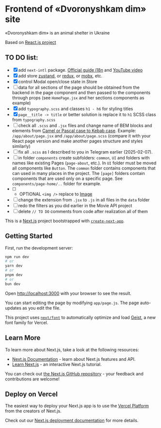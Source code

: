 # Frontend of «Dvoronyshkam dim» site

«Dvoronyshkam dim» is an animal shelter in Ukraine

Based on [React.js project](https://github.com/KaramushkoAndrii/dvornyshkam-dim)

## TO DO list:

- [x] add `next-intl` package. [Official guide i18n](https://next-intl.dev/docs/getting-started/app-router/with-i18n-routing) and [YouTube video](https://www.youtube.com/watch?v=2Jh9olZXBfw)
- [x] add store [zustand](https://zustand-demo.pmnd.rs/), or [redux](https://react-redux.js.org/introduction/getting-started), or [mobx](https://mobx.js.org/README.html), etc.
- [x] control Modal open/close state in Store
- [ ] data for all sections of the page should be obtained from the backend in the page component and then passed to the components through props (see `HomePage.jsx` and her sections components as example)
- [x] add `typography.scss` and classes `h1 - h6` for styling titles
- [x] `page__title -> title` or better solution is replace it to `h1` SCSS class from `typography.scss`
- [ ] check all `.scss` and `.jsx` files and change name of BEM blocks and elements from [Camel or Pascal case to Kebab case](https://medium.com/@alivander/camel-pascal-snake-case-%D0%B8-%D0%B4%D1%80%D1%83%D0%B3%D0%B8%D0%B5-%D1%81%D1%82%D0%B8%D0%BB%D0%B8-%D0%BD%D0%B0%D0%BF%D0%B8%D1%81%D0%B0%D0%BD%D0%B8%D1%8F-288ec62ca0d0). Example: `/app/about/page.jsx` and `/app/about/page.scss` (compare it with your React page version and make another pages structure and styles similarly)
- [ ] fix all `.scss` as I described to you in Telegram earlier (2025-02-07).
- [ ] in folder `components` create subfolders: `common`, `UI` and folders with names like existing Pages (`page-about`, etc.). In `UI` folder must be moved all components like `Button`. The `common` folder contains components that can used in many places in the project. The `[page]` folders contain components that are used only on a specific page. See `components/page-home/..` folder for example.
- [ ] - OPTIONAL `<img />` replace to [Image](https://nextjs.org/docs/pages/api-reference/components/image)
- [ ] change the extension from `.jsx` to `.js` in all files in the `data` folder
- [ ] redo the filters as you did earlier in the Movie API project
- [ ] delete `// TO DO` comments from code after realization all of them

This is a [Next.js](https://nextjs.org) project bootstrapped with [`create-next-app`](https://nextjs.org/docs/app/api-reference/cli/create-next-app).

## Getting Started

First, run the development server:

```bash
npm run dev
# or
yarn dev
# or
pnpm dev
# or
bun dev
```

Open [http://localhost:3000](http://localhost:3000) with your browser to see the result.

You can start editing the page by modifying `app/page.js`. The page auto-updates as you edit the file.

This project uses [`next/font`](https://nextjs.org/docs/app/building-your-application/optimizing/fonts) to automatically optimize and load [Geist](https://vercel.com/font), a new font family for Vercel.

## Learn More

To learn more about Next.js, take a look at the following resources:

- [Next.js Documentation](https://nextjs.org/docs) - learn about Next.js features and API.
- [Learn Next.js](https://nextjs.org/learn) - an interactive Next.js tutorial.

You can check out [the Next.js GitHub repository](https://github.com/vercel/next.js) - your feedback and contributions are welcome!

## Deploy on Vercel

The easiest way to deploy your Next.js app is to use the [Vercel Platform](https://vercel.com/new?utm_medium=default-template&filter=next.js&utm_source=create-next-app&utm_campaign=create-next-app-readme) from the creators of Next.js.

Check out our [Next.js deployment documentation](https://nextjs.org/docs/app/building-your-application/deploying) for more details.
